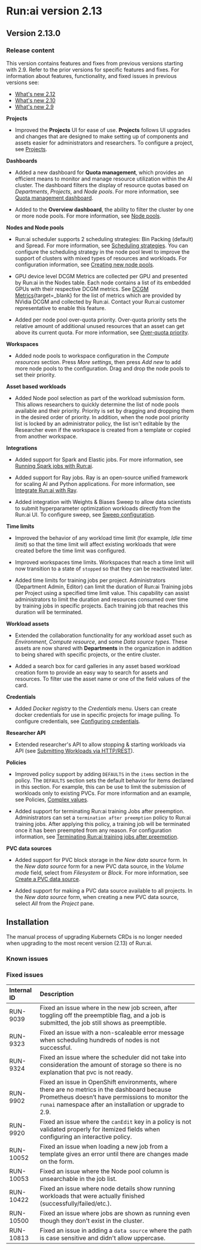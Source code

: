 # Run:ai version 2.13

## Version 2.13.0

### Release content

This version contains features and fixes from previous versions starting with 2.9. Refer to the prior versions for specific features and fixes. For information about features, functionality, and fixed issues in previous versions see:

* [What's new 2.12](whats-new-2-12.md)
* [What's new 2.10](whats-new-2-10.md)
* [What's new 2.9](whats-new-2-9.md)

**Projects**
<!-- RUN-9312/9313 Projects V2 -->
* Improved the **Projects** UI for ease of use. **Projects** follows UI upgrades and changes that are designed to make setting up of components and assets easier for administrators and researchers. To configure a project, see [Projects](../admin/admin-ui-setup/project-setup.md).

**Dashboards**

<!-- RUN9530/9577 New Dashboard for Quota management -->
* Added a new dashboard for **Quota management**, which provides an efficient means to monitor and manage resource utilization within the AI cluster. The dashboard filters the display of resource quotas based on *Departments*, *Projects*, and *Node pools*. For more information, see [Quota management dashboard](../admin/admin-ui-setup/dashboard-analysis.md#quota-management-dashboard).

* Added to the **Overview dashboard**, the ability to filter the cluster by one or more node pools. For more information, see [Node pools](../Researcher/scheduling/using-node-pools.md).

**Nodes and Node pools**
<!-- RUN-9960/9961 Per node-pool GPU placement strategy -->
* Run:ai scheduler supports 2 scheduling strategies: Bin Packing (default) and Spread. For more information, see [Scheduling strategies](../Researcher/scheduling/strategies.md). You can configure the scheduling strategy in the node pool level to improve the support of clusters with mixed types of resources and workloads. For configuration information, see [Creating new node pools](../Researcher/scheduling/using-node-pools.md#creating-new-node-pools).

* GPU device level DCGM Metrics are collected per GPU and presented by Run:ai in the Nodes table. Each node contains a list of its embedded GPUs with their respective DCGM metrics.
See [DCGM Metrics](https://docs.nvidia.com/datacenter/dcgm/latest/user-guide/feature-overview.html#metrics){target=_blank} for the list of metrics which are provided by NVidia DCGM and collected by Run:ai. Contact your Run:ai customer representative to enable this feature.

<!-- Hagay says no ticket number for this -->
* Added per node pool over-quota priority. Over-quota priority sets the relative amount of additional unused resources that an asset can get above its current quota. For more information, see [Over-quota priority](../Researcher/scheduling/the-runai-scheduler.md#over-quota-priority).

<!-- RUN-10105/10106 Align Departments with Projects V2 - removed as per Hagay request. No special update here.

* Added support for node pools to *Departments*, including new columns in the *Departments* grid. -->
**Workspaces**
<!-- RUN-9359/9360 Incorporating Node Pools in Workspaces -->
* Added node pools to workspace configuration in the *Compute resources* section. Press *More settings*, then press *Add new* to add more node pools to the configuration. Drag and drop the node pools to set their priority.

**Asset based workloads**

<!-- RUN-10287/10317/10313-10851 Show Node pools priority list according to workspace policy -->
* Added Node pool selection as part of the workload submission form. This allows researchers to quickly determine the list of node pools available and their priority. Priority is set by dragging and dropping them in the desired order of priority. In addition, when the node pool priority list is locked by an administrator policy, the list isn't editable by the Researcher even if the workspace is created from a template or copied from another workspace.

**Integrations**

<!-- RUN-9651/9652 Schedule and support of Elastic Jobs (Spark) -->
* Added support for Spark and Elastic jobs. For more information, see [Running Spark jobs with Run:ai](../admin/integration/spark.md#).
<!-- RUN-9024/9027 Ray Support - schedule and support of Ray Jobs -->
* Added support for Ray jobs. Ray is an open-source unified framework for scaling AI and Python applications. For more information, see [Integrate Run:ai with Ray](../admin/integration/ray.md#integrate-runai-with-ray).

* Added integration with Weights & Biases Sweep to allow data scientists to submit hyperparameter optimization workloads directly from the Run:ai UI. To configure sweep, see [Sweep configuration](../admin/integration/weights-and-biases.md#sweep-configuration).

<!-- RUN-8789 was added in 2.12 - as per Hagay request republished here if agreed I can release the comments.

* Added integration and certification with DeepSpeed for multi pod using open-mpi. See [DeepSpeed Integration](../admin/integration/deepspeed.md).

* Added support fort Openshift Dev Spaces custom resource definitions using the RunAI scheduler. -->

**Time limits**

* Improved the behavior of any workload time limit (for example, *Idle time limit*) so that the time limit will affect existing workloads that were created before the time limit was configured.

* Improved workspaces time limits. Workspaces that reach a time limit will now transition to a state of `stopped` so that they can be reactivated later.

* Added time limits for training jobs per project. Administrators (Department Admin, Editor) can limit the duration of Run:ai Training jobs per Project using a specified time limit value. This capability can assist administrators to limit the duration and resources consumed over time by training jobs in specific projects. Each training job that reaches this duration will be terminated. 

<!-- RUN-9270/9274 - Interactive Time limit Fixes 
* Improved timeout policy behavior. Any workload that reaches the time limit is now suspended or stopped. The administrator can change the time limit and the timeout for new and already running workloads. Already running workloads will update and stop based on the new settings.  -->

**Workload assets**

<!-- RUN-8862/9292 - Department as a workspace asset creation scope - phase 1 -->

* Extended the collaboration functionality for any workload asset such as *Environment*, *Compute resource*, and some *Data source types*. These assets are now shared with **Departments** in the organization in addition to being shared with specific projects, or the entire cluster.

<!-- RUN-9364/10850 Search box for cards in V2 assets -->
* Added a search box for card galleries in any asset based workload creation form to provide an easy way to search for assets and resources. To filter use the asset name or one of the field values of the card.

**Credentials**

<!-- RUN-9843/9852 - Allow researcher to create docker registry secrets -->
* Added *Docker registry* to the *Credentials* menu. Users can create docker credentials for use in specific projects for image pulling. To configure credentials, see [Configuring credentials](../admin/admin-ui-setup/credentials-setup.md#configuring-credentials).

<!-- RUN-8453/8454/8927 Technical documentation of 'Projects new parameters and options' use existing namespace, status, and more added to projects v2-->

**Researcher API**

<!-- RUN-8631/8880 Researcher API for train jobs -->
* Extended researcher's API to allow stopping & starting workloads via API (see [Submitting Workloads via HTTP/REST](../developer/cluster-api/submit-rest.md)).

**Policies**
<!-- RUN-10588/10590 Allow workload policy to prevent the use of a new pvc -->
* Improved policy support by adding `DEFAULTS` in the `items` section in the policy. The `DEFAULTS` section sets the default behavior for items declared in this section. For example, this can be use to limit the submission of workloads only to existing PVCs. For more information and an example, see Policies, [Complex values](../admin/workloads/policies.md#complex-values).

<!-- RUN-9270/9274 - Interactive Time limit Fixes 
* Improved timeout policy behavior. Any workload that reaches the time limit is now suspended or stopped. The administrator can change the time limit and the timeout for new and already running workloads. Already running workloads will update and stop based on the new settings.-->
* Added support for terminating Run:ai training Jobs after preemption. Administrators can set a `termination after preemption` policy to Run:ai training jobs. After applying this policy, a training job will be terminated once it has been preempted from any reason. For configuration information, see [Terminating Run:ai training jobs after preemption](../admin/workloads/policies.md#terminate-runai-training-jobs-after-preemption-policy).

**PVC data sources**
<!-- RUN-9826/10186 Support PVC from block storage -->
* Added support for PVC block storage in the *New data source* form. In the *New data source* form for a new PVC data source, in the *Volume mode* field, select from *Filesystem* or *Block*. For more information, see [Create a PVC data source](../Researcher/user-interface/workspaces/create/create-ds.md#create-a-pvc-data-source).

<!-- RUN-8904/8960 - Cluster wide PVC in workspaces -->
* Added support for making a PVC data source available to all projects. In the *New data source* form, when creating a new PVC data source, select *All* from the *Project* pane.

## Installation

The manual process of upgrading Kubernets CRDs is no longer needed when upgrading to the most recent version (2.13) of Run:ai.
### Known issues

### Fixed issues

| Internal ID | Description                                                                                                                                |
| :---------- | :----------------------------------------------------------------------------------------------------------------------------------------- |
| RUN-9039    | Fixed an issue where in the new job screen, after toggling off the preemptible flag, and a job is submitted, the job still shows as preemptible. |
| RUN-9323    | Fixed an issue with a non-scaleable error message when scheduling hundreds of nodes is not successful.                                     |
| RUN-9324    | Fixed an issue where the scheduler did not take into consideration the amount of storage so there is no explanation that pvc is not ready. |
| RUN-9902    | Fixed an issue in OpenShift environments, where there are no metrics in the dashboard because Prometheus doesn’t have permissions to monitor the `runai` namespace after an installation or upgrade to 2.9. |
| RUN-9920    | Fixed an issue where the `canEdit` key in a policy is not validated properly for itemized fields when configuring an interactive policy.   |
| RUN-10052   | Fixed an issue when loading a new job from a template gives an error until there are changes made on the form.   |
| RUN-10053   | Fixed an issue where the Node pool column is unsearchable in the job list.                                                                 |
| RUN-10422   | Fixed an issue where node details show running workloads that were actually finished (successfully/failed/etc.).                         |
| RUN-10500   | Fixed an issue where jobs are shown as running even though they don't exist in the cluster.                                                |
| RUN-10813   | Fixed an issue in adding a `data source` where the path is case sensitive and didn't allow uppercase. |
